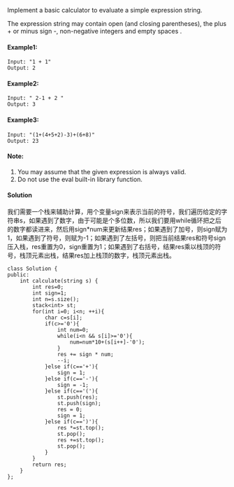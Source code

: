 Implement a basic calculator to evaluate a simple expression string.

The expression string may contain open (and closing parentheses), the plus + or minus sign -, non-negative integers and empty spaces .

#### Example1:
```
Input: "1 + 1"
Output: 2
```

#### Example2:
```
Input: " 2-1 + 2 "
Output: 3
```

#### Example3:
```
Input: "(1+(4+5+2)-3)+(6+8)"
Output: 23
```

#### Note:
1. You may assume that the given expression is always valid.
2. Do not use the eval built-in library function.

#### Solution
我们需要一个栈来辅助计算，用个变量sign来表示当前的符号，我们遍历给定的字符串s，如果遇到了数字，由于可能是个多位数，所以我们要用while循环把之后的数字都读进来，然后用sign*num来更新结果res；如果遇到了加号，则sign赋为1，如果遇到了符号，则赋为-1；如果遇到了左括号，则把当前结果res和符号sign压入栈，res重置为0，sign重置为1；如果遇到了右括号，结果res乘以栈顶的符号，栈顶元素出栈，结果res加上栈顶的数字，栈顶元素出栈。
```
class Solution {
public:
    int calculate(string s) {
        int res=0;
        int sign=1;
        int n=s.size();
        stack<int> st;
        for(int i=0; i<n; ++i){
            char c=s[i];
            if(c>='0'){
                int num=0;
                while(i<n && s[i]>='0'){
                    num=num*10+(s[i++]-'0');
                }
                res += sign * num;
                --i;
            }else if(c=='+'){
                sign = 1;
            }else if(c=='-'){
                sign = -1;
            }else if(c=='('){
                st.push(res);
                st.push(sign);
                res = 0;
                sign = 1;
            }else if(c==')'){
                res *=st.top();
                st.pop();
                res +=st.top();
                st.pop();
            }
        }
        return res;
    }
};
```